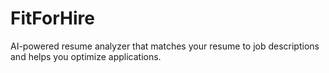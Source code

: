 # FitForHire
AI-powered resume analyzer that matches your resume to job descriptions and helps you optimize applications.
